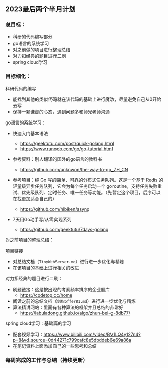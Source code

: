 ## 2023最后两个半月计划

### 总目标：

* 科研的代码编写部分
* go语言的系统学习
* 对之前做的项目进行整理总结
* 对力扣经典的题目进行二刷
* spring cloud学习



### 目标细化：

科研代码的编写

* 能找到其他的类似代码就在该代码的基础上进行魔改，尽量避免自己从0开始去写
* 保持一颗谦虚的心态，遇到问题多和师兄老师沟通



go语言的系统学习：

* 快速入门基本语法
  * https://geektutu.com/post/quick-golang.html
  * https://www.runoob.com/go/go-tutorial.html

* 参考资料：别人翻译的国外的go语言的教科书
  * https://github.com/unknwon/the-way-to-go_ZH_CN

* 参考项目：纯 Go 写的简单、可靠的分布式任务队列。这是一个基于 Redis 的轻量级异步任务队列，它会为每个任务启动一个 goroutine，支持任务失败重试、优先级队列、定时任务、唯一任务等功能。（先暂定这个项目，后序可以在找更加适合自己的）
  * https://github.com/hibiken/asynq

* 7天用Go动手写/从零实现系列
  * https://github.com/geektutu/7days-golang



对之前项目的整理总结：

[项目链接](https://github.com/qinguoyi/TinyWebServer)

* 对总结文档（`TinyWebServer.md`）进行进一步优化与精炼
* 在该项目的基础上进行相关的改进



对力扣经典的题目进行二刷：

* 刷题链接：这是按出现的考察频率排序的企业题库
  * https://codetop.cc/home
* 阅读之前的总结文档（`剑指offer81.md`）进行进一步优化与精炼
* 算法精讲网站：里面有各种算法的框架并且总结的非常好
  * https://labuladong.github.io/algo/zhun-bei-g-8db77/



spring cloud学习：基础篇的学习

* 配套视频学习：https://www.bilibili.com/video/BV1LQ4y127n4?p=8&vd_source=0d44271c799cafc8e5dbddeb6e69a86a
* 在笔记资料上面添加自己的一些思考和总结

### 每周完成的工作与总结（持续更新）

